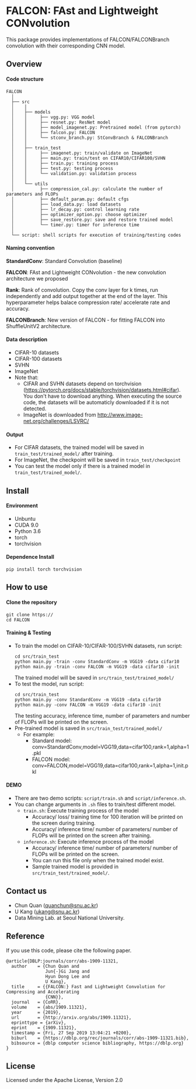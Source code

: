 FALCON: FAst and Lightweight CONvolution
===

This package provides implementations of FALCON/FALCONBranch convolution with their corresponding CNN model.

## Overview
#### Code structure
``` Unicode
FALCON
  │ 
  ├── src
  │    │     
  │    ├── models
  │    │     ├── vgg.py: VGG model
  │    │     ├── resnet.py: ResNet model
  │    │     ├── model_imagenet.py: Pretrained model (from pytorch) 
  │    │     ├── falcon.py: FALCON
  │    │     └── stconv_branch.py: StConvBranch & FALCONBranch
  │    │      
  │    ├── train_test
  │    │     ├── imagenet.py: train/validate on ImageNet 
  │    │     ├── main.py: train/test on CIFAR10/CIFAR100/SVHN 
  │    │     ├── train.py: training process
  │    │     ├── test.py: testing process
  │    │     └── validation.py: validation process
  │    │     
  │    └── utils
  │          ├── compression_cal.py: calculate the number of parameters and FLOPs
  │          ├── default_param.py: default cfgs 
  │          ├── load_data.py: load datasets
  │          ├── lr_decay.py: control learning rate
  │          ├── optimizer_option.py: choose optimizer 
  │          ├── save_restore.py: save and restore trained model
  │          └── timer.py: timer for inference time
  │
  └── script: shell scripts for execution of training/testing codes
```

#### Naming convention
**StandardConv**: Standard Convolution (baseline)

**FALCON**: FAst and Lightweight CONvolution - the new convolution architecture we proposed

**Rank**: Rank of convolution. Copy the conv layer for k times, run independently and add output together at the end of the layer. This hyperparameter helps balace compression rate/ accelerate rate and accuracy.

**FALCONBranch**: New version of FALCON - for fitting FALCON into ShuffleUnitV2 architecture.

#### Data description
* CIFAR-10 datasets
* CIFAR-100 datasets
* SVHN
* ImageNet
* Note that: 
    * CIFAR and SVHN datasets depend on torchvision (https://pytorch.org/docs/stable/torchvision/datasets.html#cifar). You don't have to download anything. When executing the source code, the datasets will be automaticly downloaded if it is not detected.
    * ImageNet is downloaded from http://www.image-net.org/challenges/LSVRC/
   
#### Output
* For CIFAR datasets, the trained model will be saved in `train_test/trained_model/` after training.
* For ImageNet, the checkpoint will be saved in `train_test/checkpoint`
* You can test the model only if there is a trained model in `train_test/trained_model/`.

## Install
#### Environment 
* Unbuntu
* CUDA 9.0
* Python 3.6
* torch
* torchvision
#### Dependence Install
    pip install torch torchvision

## How to use 
#### Clone the repository
    git clone https://
    cd FALCON
#### Training & Testing
* To train the model on CIFAR-10/CIFAR-100/SVHN datasets, run script:
    ```    
    cd src/train_test
    python main.py -train -conv StandardConv -m VGG19 -data cifar10
    python main.py -train -conv FALCON -m VGG19 -data cifar10 -init
    ```
    The trained model will be saved in `src/train_test/trained_model/`
* To test the model, run script:
    ```
    cd src/train_test
    python main.py -conv StandardConv -m VGG19 -data cifar10
    python main.py -conv FALCON -m VGG19 -data cifar10 -init
    ```
    The testing accuracy, inference time, number of parameters and number of FLOPs will be printed on the screen.
* Pre-trained model is saved in `src/train_test/trained_model/`
    * For example:
        * Standard model:
            conv=StandardConv,model=VGG19,data=cifar100,rank=1,alpha=1.pkl
        * FALCON model:
            conv=FALCON,model=VGG19,data=cifar100,rank=1,alpha=1,init.pkl

#### DEMO
* There are two demo scripts: `script/train.sh` and `script/inference.sh`.
* You can change arguments in `.sh` files to train/test different model.
    * `train.sh`: Execute training process of the model
        * Accuracy/ loss/ training time for 100 iteration will be printed on the screen during training.
        * Accuracy/ inference time/ number of parameters/ number of FLOPs will be printed on the screen after training.
    * `inference.sh`: Execute inference process of the model
        * Accuracy/ inference time/ number of parameters/ number of FLOPs will be printed on the screen.
        * You can run this file only when the trained model exist.
        * Sample trained model is provided in `src/train_test/trained_model/`.

## Contact us
- Chun Quan (quanchun@snu.ac.kr)
- U Kang (ukang@snu.ac.kr)
- Data Mining Lab. at Seoul National University.

## Reference

If you use this code, please cite the following paper.

```
@article{DBLP:journals/corr/abs-1909-11321,
  author    = {Chun Quan and
               Jun{-}Gi Jang and
               Hyun Dong Lee and
               U Kang},
  title     = {{FALCON:} Fast and Lightweight Convolution for Compressing and Accelerating
               {CNN}},
  journal   = {CoRR},
  volume    = {abs/1909.11321},
  year      = {2019},
  url       = {http://arxiv.org/abs/1909.11321},
  eprinttype = {arXiv},
  eprint    = {1909.11321},
  timestamp = {Fri, 27 Sep 2019 13:04:21 +0200},
  biburl    = {https://dblp.org/rec/journals/corr/abs-1909-11321.bib},
  bibsource = {dblp computer science bibliography, https://dblp.org}
}
```

## License
Licensed under the Apache License, Version 2.0
